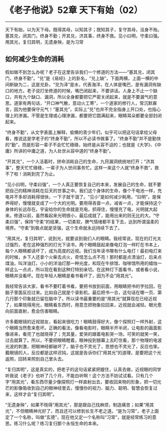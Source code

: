 # 《老子他说》52章 天下有始（02）

------

天下有始，以为天下母。既得其母，以知其子；既知其子，复守其母，没身不殆。塞其兑，闭其门，终身不勤；开其兑，济其事，终身不救。见小曰明，守柔曰强。用其光，复归其明，无遗身殃，是为习常

## 如何减少生命的消耗

假如做不到怎么办呢？老子在这里告诉我们一个修道的方法——“塞其兑，闭其门，终身不勤”。“兑”是《易经》上的卦名，“兑上缺”，下面两横，上面一横的中间断缺为二，这是兑卦。“兑为泽”是水，代表海洋，在人体是嘴巴，是有漏洞有缺口的地方。老子说打坐修道的时候，嘴巴闭起来，不要讲话。人身上不止一个缺口，共有九个缺口、漏洞，所以全身都要把它严密关闭起来，就是不要漏气的意思。道家有两句话，“开口神气散，意动火工寒”，一个道家的修行人，常沉默寡言，因为他要保守元气！“塞其兑”，实际上“兑”也并不完全指身上开口处，也指心理上的渗漏。不管是生理或心理渗漏，都要把它圆满起来，眼睛耳朵都要全部封闭起来。

“终身不勤”，从文字表面上解释，偷懒的青少年们，似乎可以把这句话拿给父母看，推说这是学老子的“终身不勤”，所以不必读书做事了。“终身不勤”并不是勤快的“勤”，而是形容一辈子不会忙忙碌碌，始终是从容不迫的；也就是《大学》、《中庸》所讲的中庸之道，为人处世从容中道的“终身不勤”。

“开其兑”，一个人活着时，拼命消耗自己的生命，九窍漏洞统统地打开；“济其事”，整天忙忙碌碌，一辈子为人世间事务忙。这样一来这个人就“终身不救”，救不了啦！消耗到完了为止。

“见小曰明，守柔曰强”，一个人真正要恢复自己的本来，发展自己的生命，就不要把自己的精神消耗在后天的世事之中。我们这个身体的生命，像个干电池一样，充电并不多却消耗得很快，一下子就干涸了。“见小”是如何减少耗用，“曰明”，是保养得好，慢慢就变成了一个大的光明。要用得吝啬一点，减省一点，才能保持这个身体的长远存在。宇宙给你的生命就是充电，抓得住，慢慢充了电，光明就大起来。修道以前，虽然看起来光明很小，最后成就了，能用出来的则无比的大。“守柔曰强”，保持“守柔”的结果，一切柔软，脾气情绪都平复下去，达到所谓温柔的境界。“守柔”到极点就是坚强，这个生命就永远持续下去了。

“用其光，复归其明”，说到光，就要谈到我们人的眼睛。我经常说，现在的灯光太过强烈，老在这种强烈的灯光下读书，两个眼睛鼓起来像电灯泡一样盯在书本上，每个人眼睛都读坏了，成为高度的近视。我们当年读书哪有什么电灯！最初电灯来的时候，乡下人还拿个火柴去点火，奇怪怎么点不亮！那时都是点清油灯，后来点煤油，叫洋油灯。小小的洋油灯那一种光度，和现在牛排馆、咖啡馆所用的蜡烛一样这么一点点，所以现在看到这种灯特别亲切。在这种灯下面看书，或者看小说，眼睛并没看坏。现在年轻人眼睛是看书看坏了，因为不会“用其光”。

我经常告诉大家，看书不要盯着书看，要把书放到前面，用眼睛把书的字拉回，在脑子里面反应过来。比如自己就是个录影机，最后把书一合，这句话在哪一页、第几行那个印象就已留在脑中了。所以读书最重要的是“用其光”就算现在已经近视了，如果晓得用光，眼睛看东西时，用意念把物象拉回来，近视就会减轻。眼光愈向前面直射，愈会伤害眼睛。

许多戴眼镜的近视朋友，看起来很吃力！眼睛鼓得好大，像个探照灯一样外射，这个眼睛当然愈来愈坏。正确的看法，像看电影时，眼睛半开半闭，让电影的画面影像进来，看完了也就晓得了；充其量，爱哭的跟着电影哭一场，可笑的就笑一笑，过去就算了。所以，不要把眼睛瞪着，眼神投到银幕上去盯住看，那个物理的电波光波的刺激，把眼神经都破坏了，脑子也不灵光了，思想也不灵光了，反应也笨。戴眼镜的人，反应都是这样迟钝，这就是告诉你们“用其光”的道理，是要把这个光返照，回转来照到自己里头去。

“复归其明”，这是真实的，把老子的这句话紧紧把握住，认真去做，近视眼的同学听我说《老子》也听了几个月，不能白听啊！这个方法不妨试试看。只有几个字“用其光”，看东西尽量少像探照灯一样直射出去，要收回来物的形象，把一切光芒的影像吸收到自己的眼神经里去，慢慢你的视力、脑力、聪明、智慧会恢复过来，这样才会“复归其明”。

“无遗身殃”，如果不晓得“用其光”，那是跟自己找麻烦，制造痛苦；如果“用其光”，不但眼睛神光好了，而且还可以修到长生不老之道。“是为习常”，老子上面定了一个名称，叫做“玄德”，现在他又定一个名称叫“习常”，就是经常练习的意思。练习什么呢？练习复归那个永恒生命的本来。